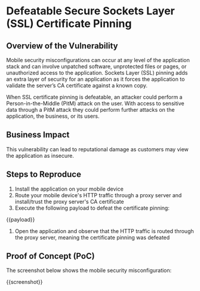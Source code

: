 # Defeatable Secure Sockets Layer (SSL) Certificate Pinning

## Overview of the Vulnerability

Mobile security misconfigurations can occur at any level of the application stack and can involve unpatched software, unprotected files or pages, or unauthorized access to the application. Sockets Layer (SSL) pinning adds an extra layer of security for an application as it forces the application to validate the server’s CA certificate against a known copy.

When SSL certificate pinning is defeatable, an attacker could perform a Person-in-the-Middle (PitM) attack on the user. With access to sensitive data through a PitM attack they could perform further attacks on the application, the business, or its users.

## Business Impact

This vulnerability can lead to reputational damage as customers may view the application as insecure.

## Steps to Reproduce

1. Install the application on your mobile device
1. Route your mobile device's HTTP traffic through a proxy server and install/trust the proxy server's CA certificate
1. Execute the following payload to defeat the certificate pinning:

{{payload}}

1. Open the application and observe that the HTTP traffic is routed through the proxy server, meaning the certificate pinning was defeated

## Proof of Concept (PoC)

The screenshot below shows the mobile security misconfiguration:

{{screenshot}}

